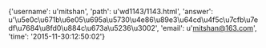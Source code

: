 {'username': u'mitshan', 'path': u'wd1143/1143.html', 'answer': u'\u5e0c\u671b\u6e05\u695a\u5730\u4e86\u89e3\u64cd\u4f5c\u7cfb\u7edf\u7684\u8fd0\u884c\u673a\u5236\u3002', 'email': u'mitshan@163.com', 'time': '2015-11-30:12:50:02'}